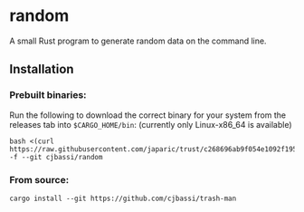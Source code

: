 # random

A small Rust program to generate random data on the command line.

## Installation

### Prebuilt binaries:

Run the following to download the correct binary for your system from the releases tab into `$CARGO_HOME/bin`: (currently only Linux-x86_64 is available)

```
bash <(curl https://raw.githubusercontent.com/japaric/trust/c268696ab9f054e1092f195dddeead2420c04261/install.sh) -f --git cjbassi/random
```

### From source:

```
cargo install --git https://github.com/cjbassi/trash-man
```
